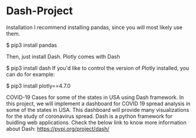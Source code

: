 # Dash-Project

Installation
I recommend installing pandas, since you will most likely use them.

$ pip3 install pandas

Then, just install Dash. Plotly comes with Dash

$ pip3 install dash
If you'd like to control the version of Plotly installed, you can do for example:

$ pip3 install plotly==4.7.0

COVID-19 Cases for some of the states in USA using Dash framework.
In this project, we will implement a dashboard for COVID 19 spread analysis in some of the states in USA. This dashboard will provide many visualizations
for the study of coronavirus spread.
Dash is a python framework for buidling web applications.
Check the below link to know more information about Dash:
 https://pypi.org/project/dash/
